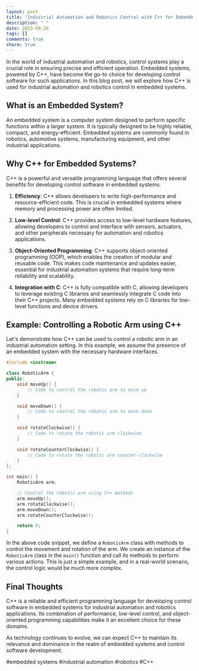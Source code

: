 ```yaml
---
layout: post
title: "Industrial Automation and Robotics Control with C++ for Embedded Systems"
description: " "
date: 2023-09-26
tags: []
comments: true
share: true
---
```


In the world of industrial automation and robotics, control systems play a crucial role in ensuring precise and efficient operation. Embedded systems, powered by C++, have become the go-to choice for developing control software for such applications. In this blog post, we will explore how C++ is used for industrial automation and robotics control in embedded systems.

## What is an Embedded System?

An embedded system is a computer system designed to perform specific functions within a larger system. It is typically designed to be highly reliable, compact, and energy-efficient. Embedded systems are commonly found in robotics, automotive systems, manufacturing equipment, and other industrial applications.

## Why C++ for Embedded Systems?

C++ is a powerful and versatile programming language that offers several benefits for developing control software in embedded systems.

1. **Efficiency**: C++ allows developers to write high-performance and resource-efficient code. This is crucial in embedded systems where memory and processing power are often limited.

2. **Low-level Control**: C++ provides access to low-level hardware features, allowing developers to control and interface with sensors, actuators, and other peripherals necessary for automation and robotics applications.

3. **Object-Oriented Programming**: C++ supports object-oriented programming (OOP), which enables the creation of modular and reusable code. This makes code maintenance and updates easier, essential for industrial automation systems that require long-term reliability and scalability.

4. **Integration with C**: C++ is fully compatible with C, allowing developers to leverage existing C libraries and seamlessly integrate C code into their C++ projects. Many embedded systems rely on C libraries for low-level functions and device drivers.

## Example: Controlling a Robotic Arm using C++

Let's demonstrate how C++ can be used to control a robotic arm in an industrial automation setting. In this example, we assume the presence of an embedded system with the necessary hardware interfaces.

```cpp
#include <iostream>

class RoboticArm {
public:
    void moveUp() {
        // Code to control the robotic arm to move up
    }

    void moveDown() {
        // Code to control the robotic arm to move down
    }

    void rotateClockwise() {
        // Code to rotate the robotic arm clockwise
    }

    void rotateCounterClockwise() {
        // Code to rotate the robotic arm counter-clockwise
    }
};

int main() {
    RoboticArm arm;

    // Control the robotic arm using C++ methods
    arm.moveUp();
    arm.rotateClockwise();
    arm.moveDown();
    arm.rotateCounterClockwise();

    return 0;
}
```

In the above code snippet, we define a `RoboticArm` class with methods to control the movement and rotation of the arm. We create an instance of the `RoboticArm` class in the `main()` function and call its methods to perform various actions. This is just a simple example, and in a real-world scenario, the control logic would be much more complex.

## Final Thoughts

C++ is a reliable and efficient programming language for developing control software in embedded systems for industrial automation and robotics applications. Its combination of performance, low-level control, and object-oriented programming capabilities make it an excellent choice for these domains.

As technology continues to evolve, we can expect C++ to maintain its relevance and dominance in the realm of embedded systems and control software development.


#embedded systems #industrial automation #robotics #C++